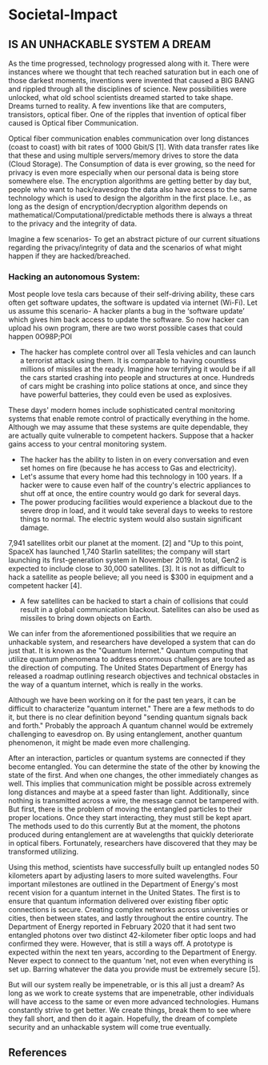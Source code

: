 # Societal-Impact

## IS AN UNHACKABLE SYSTEM A DREAM

As the time progressed, technology progressed along with it. There were instances where
we thought that tech reached saturation but in each one of those darkest moments, inventions were
invented that caused a BIG BANG and rippled through all the disciplines of science. New
possibilities were unlocked, what old school scientists dreamed started to take shape. Dreams
turned to reality. A few inventions like that are computers, transistors, optical fiber. One of the
ripples that invention of optical fiber caused is Optical fiber Communication.

Optical fiber communication enables communication over long distances (coast to coast)
with bit rates of 1000 Gbit/S [1]. With data transfer rates like that these and using multiple
servers/memory drives to store the data (Cloud Storage). The Consumption of data is ever
growing, so the need for privacy is even more especially when our personal data is being store
somewhere else. The encryption algorithms are getting better by day but, people who want to
hack/eavesdrop the data also have access to the same technology which is used to design the
algorithm in the first place. I.e., as long as the design of encryption/decryption algorithm depends
on mathematical/Computational/predictable methods there is always a threat to the privacy and the
integrity of data.

Imagine a few scenarios- To get an abstract picture of our current situations regarding the
privacy/integrity of data and the scenarios of what might happen if they are hacked/breached.

### Hacking an autonomous System:

Most people love tesla cars because of their self-driving ability, these cars often get
software updates, the software is updated via internet (Wi-Fi). Let us assume this scenario- A
hacker plants a bug in the ‘software update’ which gives him back access to update the software.
So now hacker can upload his own program, there are two worst possible cases that could happen
0O98P;POI
- The hacker has complete control over all Tesla vehicles and can launch a terrorist attack using them. It is comparable to having countless millions of missiles at the ready. Imagine how terrifying it would be if all the cars started crashing into people and structures at once. Hundreds of cars might be crashing into police stations at once, and since they have powerful batteries, they could even be used as explosives.

These days' modern homes include sophisticated central monitoring systems that enable remote control of practically everything in the home. Although we may assume that these systems are quite dependable, they are actually quite vulnerable to competent hackers. Suppose that a hacker gains access to your central monitoring system.

- The hacker has the ability to listen in on every conversation and even set homes on fire (because he has access to Gas and electricity).
- Let's assume that every home had this technology in 100 years. If a hacker were to cause even half of the country's electric appliances to shut off at once, the entire country would go dark for several days.
- The power producing facilities would experience a blackout due to the severe drop in load, and it would take several days to weeks to restore things to normal. The electric system would also sustain significant damage.

7,941 satellites orbit our planet at the moment. [2] and "Up to this point, SpaceX has launched 1,740 Starlin satellites; the company will start launching its first-generation system in November 2019. In total, Gen2 is expected to include close to 30,000 satellites. [3]. It is not as difficult to hack a satellite as people believe; all you need is $300 in equipment and a competent hacker [4].

- A few satellites can be hacked to start a chain of collisions that could result in a global communication blackout. Satellites can also be used as missiles to bring down objects on Earth.

We can infer from the aforementioned possibilities that we require an unhackable system, and researchers have developed a system that can do just that. It is known as the "Quantum Internet." Quantum computing that utilize quantum phenomena to address enormous challenges are touted as the direction of computing. The United States Department of Energy has released a roadmap outlining research objectives and technical obstacles in the way of a quantum internet, which is really in the works.

Although we have been working on it for the past ten years, it can be difficult to characterize "quantum internet." There are a few methods to do it, but there is no clear definition beyond "sending quantum signals back and forth." Probably the approach A quantum channel would be extremely challenging to eavesdrop on. By using entanglement, another quantum phenomenon, it might be made even more challenging.

After an interaction, particles or quantum systems are connected if they become entangled. You can determine the state of the other by knowing the state of the first. And when one changes, the other immediately changes as well. This implies that communication might be possible across extremely long distances and maybe at a speed faster than light. Additionally, since nothing is transmitted across a wire, the message cannot be tampered with. But first, there is the problem of moving the entangled particles to their proper locations. Once they start interacting, they must still be kept apart. The methods used to do this currently But at the moment, the photons produced during entanglement are at wavelengths that quickly deteriorate in optical fibers. Fortunately, researchers have discovered that they may be transformed utilizing.

Using this method, scientists have successfully built up entangled nodes 50 kilometers apart by adjusting lasers to more suited wavelengths. Four important milestones are outlined in the Department of Energy's most recent vision for a quantum internet in the United States. The first is to ensure that quantum information delivered over existing fiber optic connections is secure. Creating complex networks across universities or cities, then between states, and lastly throughout the entire country. The Department of Energy reported in February 2020 that it had sent two entangled photons over two distinct 42-kilometer fiber optic loops and had confirmed they were. However, that is still a ways off. A prototype is expected within the next ten years, according to the Department of Energy. Never expect to connect to the quantum 'net, not even when everything is set up. Barring whatever the data you provide must be extremely secure [5].

But will our system really be impenetrable, or is this all just a dream? As long as we work to create systems that are impenetrable, other individuals will have access to the same or even more advanced technologies. Humans constantly strive to get better. We create things, break them to see where they fall short, and then do it again. Hopefully, the dream of complete security and an unhackable system will come true eventually.

## References




